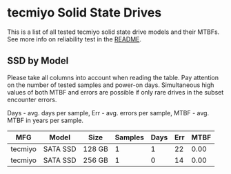 tecmiyo Solid State Drives
==========================

This is a list of all tested tecmiyo solid state drive models and their MTBFs. See
more info on reliability test in the [README](https://github.com/linuxhw/SMART).

SSD by Model
------------

Please take all columns into account when reading the table. Pay attention on the
number of tested samples and power-on days. Simultaneous high values of both MTBF
and errors are possible if only rare drives in the subset encounter errors.

Days - avg. days per sample,
Err  - avg. errors per sample,
MTBF - avg. MTBF in years per sample.

| MFG       | Model              | Size   | Samples | Days  | Err   | MTBF |
|-----------|--------------------|--------|---------|-------|-------|------|
| tecmiyo   | SATA SSD           | 128 GB | 1       | 1     | 22    | 0.00   |
| tecmiyo   | SATA SSD           | 256 GB | 1       | 0     | 14    | 0.00   |
